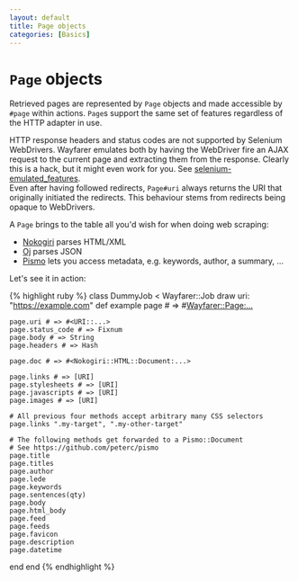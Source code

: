 ```yaml
---
layout: default
title: Page objects
categories: [Basics]
---
```


# `Page` objects

Retrieved pages are represented by `Page` objects and made accessible by `#page` within actions. `Page`s support the same set of features regardless of the HTTP adapter in use.

<aside class="note">
HTTP response headers and status codes are not supported by Selenium WebDrivers. Wayfarer emulates both by having the WebDriver fire an AJAX request to the current page and extracting them from the response. Clearly this is a hack, but it might even work for you. See <a href="https://github.com/bauerd/selenium-emulated_features">selenium-emulated_features</a>.
</aside>

<aside class="note">
Even after having followed redirects, <code>Page#uri</code> always returns the URI that originally initiated the redirects. This behaviour stems from redirects being opaque to WebDrivers.
</aside>

A `Page` brings to the table all you'd wish for when doing web scraping:

* [Nokogiri](http://www.nokogiri.org) parses HTML/XML
* [Oj](https://github.com/ohler55/oj) parses JSON
* [Pismo](https://github.com/peterc/pismo) lets you access metadata, e.g. keywords, author, a summary, …

Let's see it in action:

{% highlight ruby %}
class DummyJob < Wayfarer::Job
  draw uri: "https://example.com"
  def example
    page # => #<Wayfarer::Page:...>

    page.uri # => #<URI::...>
    page.status_code # => Fixnum
    page.body # => String
    page.headers # => Hash

    page.doc # => #<Nokogiri::HTML::Document:...>

    page.links # => [URI]
    page.stylesheets # => [URI]
    page.javascripts # => [URI]
    page.images # => [URI]

    # All previous four methods accept arbitrary many CSS selectors
    page.links ".my-target", ".my-other-target"

    # The following methods get forwarded to a Pismo::Document
    # See https://github.com/peterc/pismo
    page.title
    page.titles
    page.author
    page.lede
    page.keywords
    page.sentences(qty)
    page.body
    page.html_body
    page.feed
    page.feeds
    page.favicon
    page.description
    page.datetime
  end
end
{% endhighlight %}
